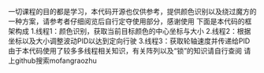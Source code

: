 一切课程的目的都是学习，本代码开源也仅供参考，提供颜色识别以及绕过魔方的一种方案，请参考者仔细阅览后自行定夺使用部分，感谢使用
下面是本代码的框架构成
1.线程1：颜色识别，获取当前目标颜色的中心坐标与大小
2.线程2：根据坐标以及大小调整波动PID以达到定向行驶
3.线程3：获取轮轴速度并传递给PID
由于本代码使用了较多多线程相关知识，有关阵列以及“锁”的知识请自行查阅
请上github搜索mofangraozhu
